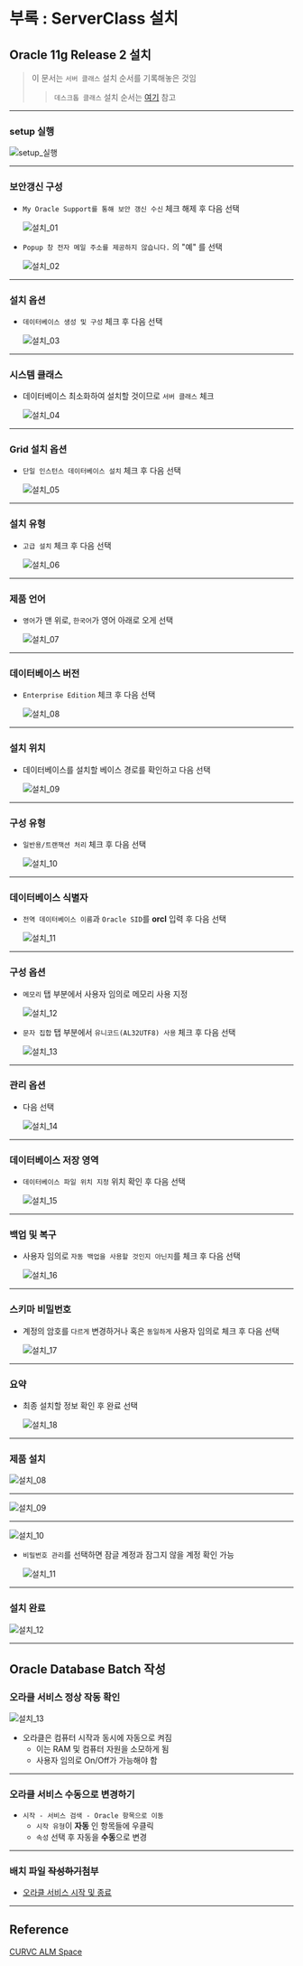 # 부록 : ServerClass 설치

## Oracle 11g Release 2 설치
> 이 문서는 `서버 클래스` 설치 순서를 기록해놓은 것임
>> `데스크톱 클래스` 설치 순서는 [여기](/chapter/00_데이터베이스_설치/README.md) 참고

<hr>

### setup 실행

![setup_실행](/chapter/00_데이터베이스_설치/images/00-4.jpg)

<hr>

### 보안갱신 구성
- `My Oracle Support를 통해 보안 갱신 수신` 체크 해제 후 다음 선택

    ![설치_01](/chapter/00_데이터베이스_설치/images/01.jpg)

- `Popup 창 전자 메일 주소를 제공하지 않습니다.` 의 "예" 를 선택

    ![설치_02](/chapter/00_데이터베이스_설치/images/02.jpg)

<hr>

### 설치 옵션
- `데이터베이스 생성 및 구성` 체크 후 다음 선택

    ![설치_03](/chapter/00_데이터베이스_설치/images/03.jpg)

<hr>

### 시스템 클래스
- 데이터베이스 최소화하여 설치할 것이므로 `서버 클래스` 체크

    ![설치_04](/chapter/00_데이터베이스_설치/images/50.jpg)

<hr>

### Grid 설치 옵션
- `단일 인스턴스 데이터베이스 설치` 체크 후 다음 선택

    ![설치_05](/chapter/00_데이터베이스_설치/images/51.jpg)

<hr>

### 설치 유형
- `고급 설치` 체크 후 다음 선택

    ![설치_06](/chapter/00_데이터베이스_설치/images/52.jpg)

<hr>

### 제품 언어
- `영어`가 맨 위로, `한국어`가 영어 아래로 오게 선택

    ![설치_07](/chapter/00_데이터베이스_설치/images/53.jpg)

<hr>

### 데이터베이스 버전
- `Enterprise Edition` 체크 후 다음 선택

    ![설치_08](/chapter/00_데이터베이스_설치/images/54.jpg)

<hr>

### 설치 위치
- 데이터베이스를 설치할 베이스 경로를 확인하고 다음 선택

    ![설치_09](/chapter/00_데이터베이스_설치/images/55.jpg)

<hr>

### 구성 유형
- `일반용/트랜잭션 처리` 체크 후 다음 선택

    ![설치_10](/chapter/00_데이터베이스_설치/images/56.jpg)

<hr>

### 데이터베이스 식별자
- `전역 데이터베이스 이름`과 `Oracle SID`를 **orcl** 입력 후 다음 선택

    ![설치_11](/chapter/00_데이터베이스_설치/images/57.jpg)

<hr>

### 구성 옵션
- `메모리` 탭 부분에서 사용자 임의로 메모리 사용 지정

    ![설치_12](/chapter/00_데이터베이스_설치/images/58.jpg)

- `문자 집합` 탭 부분에서 `유니코드(AL32UTF8) 사용` 체크 후 다음 선택

    ![설치_13](/chapter/00_데이터베이스_설치/images/59.jpg)

<hr>

### 관리 옵션
- 다음 선택

    ![설치_14](/chapter/00_데이터베이스_설치/images/60.jpg)

<hr>

### 데이터베이스 저장 영역
- `데이터베이스 파일 위치 지정` 위치 확인 후 다음 선택

    ![설치_15](/chapter/00_데이터베이스_설치/images/61.jpg)

<hr>

### 백업 및 복구
- 사용자 임의로 `자동 백업을 사용할 것인지 아닌지`를 체크 후 다음 선택

    ![설치_16](/chapter/00_데이터베이스_설치/images/62.jpg)

<hr>

### 스키마 비밀번호
- 계정의 암호를 `다르게` 변경하거나 혹은 `동일하게` 사용자 임의로 체크 후 다음 선택

    ![설치_17](/chapter/00_데이터베이스_설치/images/63.jpg)

<hr>

### 요약
- 최종 설치할 정보 확인 후 완료 선택

    ![설치_18](/chapter/00_데이터베이스_설치/images/64.jpg)

<hr>

### 제품 설치

![설치_08](/chapter/00_데이터베이스_설치/images/08.jpg)

<hr>

![설치_09](/chapter/00_데이터베이스_설치/images/09.jpg)

<hr>

![설치_10](/chapter/00_데이터베이스_설치/images/10.jpg)

  - `비밀번호 관리`를 선택하면 잠글 계정과 잠그지 않을 계정 확인 가능

    ![설치_11](/chapter/00_데이터베이스_설치/images/11.jpg)

<hr>

### 설치 완료

![설치_12](/chapter/00_데이터베이스_설치/images/12.jpg)

<hr>

## Oracle Database Batch 작성
### 오라클 서비스 정상 작동 확인

![설치_13](/chapter/00_데이터베이스_설치/images/13.jpg)

- 오라클은 컴퓨터 시작과 동시에 자동으로 켜짐
  - 이는 RAM 및 컴퓨터 자원을 소모하게 됨
  - 사용자 임의로 On/Off가 가능해야 함

<hr>

### 오라클 서비스 수동으로 변경하기
- `시작 - 서비스 검색 - Oracle 항목으로 이동`
  - `시작 유형`이 **자동** 인 항목들에 우클릭
  - `속성` 선택 후 자동을 **수동**으로 변경

<hr>

### 배치 파일 ~~작성하기~~첨부
- [오라클 서비스 시작 및 종료](00_설정파일/setting/ORACLE_INSTALL/batch/)

<hr>

## Reference
[CURVC ALM Space](https://confluence.curvc.com/pages/viewpage.action?pageId=4358773)